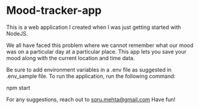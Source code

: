 # Mood-tracker-app
This is a web application I created when I was just getting started with NodeJS. 

We all have faced this problem where we cannot remember what our mood was on a particular day at a particular place. 
This app lets you save your mood along with the current location and time data.

Be sure to add environment variables in a .env file as suggested in .env_sample file.
To run the application, run the following command:

npm start


For any suggestions, reach out to soru.mehta@gmail.com
Have fun!
